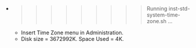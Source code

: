 * >>>>>>>>> Running inst-std-system-time-zone.sh ...
  * Insert Time Zone menu in Administration.
  * Disk size = 3672992K. Space Used = 4K.
